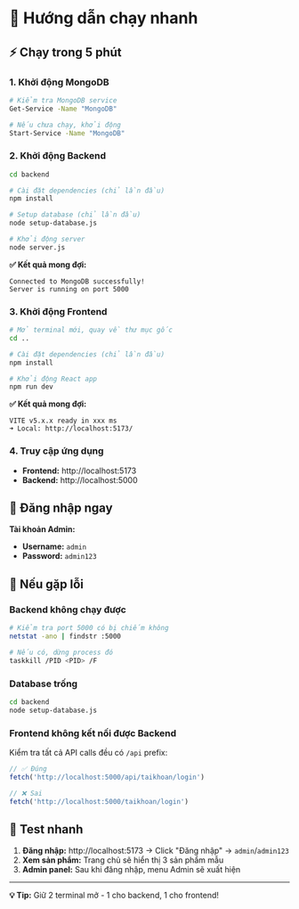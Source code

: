 # 🚀 Hướng dẫn chạy nhanh

## ⚡ Chạy trong 5 phút

### 1. Khởi động MongoDB
```bash
# Kiểm tra MongoDB service
Get-Service -Name "MongoDB"

# Nếu chưa chạy, khởi động
Start-Service -Name "MongoDB"
```

### 2. Khởi động Backend
```bash
cd backend

# Cài đặt dependencies (chỉ lần đầu)
npm install

# Setup database (chỉ lần đầu)
node setup-database.js

# Khởi động server
node server.js
```

**✅ Kết quả mong đợi:**
```
Connected to MongoDB successfully!
Server is running on port 5000
```

### 3. Khởi động Frontend
```bash
# Mở terminal mới, quay về thư mục gốc
cd ..

# Cài đặt dependencies (chỉ lần đầu)
npm install

# Khởi động React app
npm run dev
```

**✅ Kết quả mong đợi:**
```
VITE v5.x.x ready in xxx ms
➜ Local: http://localhost:5173/
```

### 4. Truy cập ứng dụng
- **Frontend:** http://localhost:5173
- **Backend:** http://localhost:5000

## 🔑 Đăng nhập ngay

**Tài khoản Admin:**
- **Username:** `admin`
- **Password:** `admin123`

## 🚨 Nếu gặp lỗi

### Backend không chạy được
```bash
# Kiểm tra port 5000 có bị chiếm không
netstat -ano | findstr :5000

# Nếu có, dừng process đó
taskkill /PID <PID> /F
```

### Database trống
```bash
cd backend
node setup-database.js
```

### Frontend không kết nối được Backend
Kiểm tra tất cả API calls đều có `/api` prefix:
```javascript
// ✅ Đúng
fetch('http://localhost:5000/api/taikhoan/login')

// ❌ Sai  
fetch('http://localhost:5000/taikhoan/login')
```

## 📱 Test nhanh

1. **Đăng nhập:** http://localhost:5173 → Click "Đăng nhập" → `admin`/`admin123`
2. **Xem sản phẩm:** Trang chủ sẽ hiển thị 3 sản phẩm mẫu
3. **Admin panel:** Sau khi đăng nhập, menu Admin sẽ xuất hiện

---

**💡 Tip:** Giữ 2 terminal mở - 1 cho backend, 1 cho frontend!
